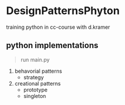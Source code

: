# DesignPatternsPhyton
training python in cc-course with d.kramer

## python implementations

> run main.py

1. behavorial patterns
    - strategy
2. creational patterns
    - prototype
    - singleton


